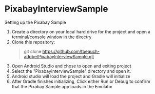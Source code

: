 # PixabayInterviewSample

Setting up the Pixabay Sample

1. Create a directory on your local hard drive for the project and open a terminal/console window in the directry
2. Clone this repository:   
   > git clone https://github.com/tbeauch-adobe/PixabayInterviewSample.git
3. Open Android Studio and chose to open and exiting project
4. Select the "PixabayInterviewSample" directory and open it.
5. Android studio will load the project and Gradle will initialize
5. After Gradle finishes initializing, Click either Run or Debug to confirm that the Pixabay Sample app loads in the Emulator
